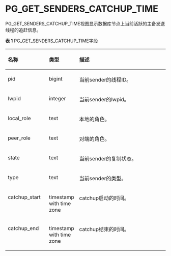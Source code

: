 # PG\_GET\_SENDERS\_CATCHUP\_TIME<a name="ZH-CN_TOPIC_0289900894"></a>

PG\_GET\_SENDERS\_CATCHUP\_TIME视图显示数据库节点上当前活跃的主备发送线程的追赶信息。

**表 1**  PG\_GET\_SENDERS\_CATCHUP\_TIME字段

<a name="zh-cn_topic_0283137372_zh-cn_topic_0237122418_zh-cn_topic_0059778855_tda83a1604dd64f2388f88b90fa94d41d"></a>
<table><thead align="left"><tr id="zh-cn_topic_0283137372_zh-cn_topic_0237122418_zh-cn_topic_0059778855_r0f40bf1eb54b4e54bfdac65c0c0d1402"><th class="cellrowborder" valign="top" width="25.77%" id="mcps1.2.4.1.1"><p id="zh-cn_topic_0283137372_zh-cn_topic_0237122418_zh-cn_topic_0059778855_af58c7092203b40c9b015e4acb1f3715b"><a name="zh-cn_topic_0283137372_zh-cn_topic_0237122418_zh-cn_topic_0059778855_af58c7092203b40c9b015e4acb1f3715b"></a><a name="zh-cn_topic_0283137372_zh-cn_topic_0237122418_zh-cn_topic_0059778855_af58c7092203b40c9b015e4acb1f3715b"></a>名称</p>
</th>
<th class="cellrowborder" valign="top" width="16.73%" id="mcps1.2.4.1.2"><p id="zh-cn_topic_0283137372_zh-cn_topic_0237122418_zh-cn_topic_0059778855_abace03a3e7c9482eadcefc55e2ffc284"><a name="zh-cn_topic_0283137372_zh-cn_topic_0237122418_zh-cn_topic_0059778855_abace03a3e7c9482eadcefc55e2ffc284"></a><a name="zh-cn_topic_0283137372_zh-cn_topic_0237122418_zh-cn_topic_0059778855_abace03a3e7c9482eadcefc55e2ffc284"></a>类型</p>
</th>
<th class="cellrowborder" valign="top" width="57.49999999999999%" id="mcps1.2.4.1.3"><p id="zh-cn_topic_0283137372_zh-cn_topic_0237122418_zh-cn_topic_0059778855_a939cf13b70714c599b547a12e7126fa3"><a name="zh-cn_topic_0283137372_zh-cn_topic_0237122418_zh-cn_topic_0059778855_a939cf13b70714c599b547a12e7126fa3"></a><a name="zh-cn_topic_0283137372_zh-cn_topic_0237122418_zh-cn_topic_0059778855_a939cf13b70714c599b547a12e7126fa3"></a>描述</p>
</th>
</tr>
</thead>
<tbody><tr id="zh-cn_topic_0283137372_zh-cn_topic_0237122418_zh-cn_topic_0059778855_rc9bd38a512044ad4a301161af774fed7"><td class="cellrowborder" valign="top" width="25.77%" headers="mcps1.2.4.1.1 "><p id="zh-cn_topic_0283137372_zh-cn_topic_0237122418_zh-cn_topic_0059778855_a95e4f8005a0546a7b10cc26b284f8562"><a name="zh-cn_topic_0283137372_zh-cn_topic_0237122418_zh-cn_topic_0059778855_a95e4f8005a0546a7b10cc26b284f8562"></a><a name="zh-cn_topic_0283137372_zh-cn_topic_0237122418_zh-cn_topic_0059778855_a95e4f8005a0546a7b10cc26b284f8562"></a>pid</p>
</td>
<td class="cellrowborder" valign="top" width="16.73%" headers="mcps1.2.4.1.2 "><p id="zh-cn_topic_0283137372_zh-cn_topic_0237122418_zh-cn_topic_0059778855_ad3b7626d46af4bb0bdbfd34bc6bccfa1"><a name="zh-cn_topic_0283137372_zh-cn_topic_0237122418_zh-cn_topic_0059778855_ad3b7626d46af4bb0bdbfd34bc6bccfa1"></a><a name="zh-cn_topic_0283137372_zh-cn_topic_0237122418_zh-cn_topic_0059778855_ad3b7626d46af4bb0bdbfd34bc6bccfa1"></a>bigint</p>
</td>
<td class="cellrowborder" valign="top" width="57.49999999999999%" headers="mcps1.2.4.1.3 "><p id="zh-cn_topic_0283137372_zh-cn_topic_0237122418_zh-cn_topic_0059778855_aceeb149185ed4852b1fbc2a67a5a5cee"><a name="zh-cn_topic_0283137372_zh-cn_topic_0237122418_zh-cn_topic_0059778855_aceeb149185ed4852b1fbc2a67a5a5cee"></a><a name="zh-cn_topic_0283137372_zh-cn_topic_0237122418_zh-cn_topic_0059778855_aceeb149185ed4852b1fbc2a67a5a5cee"></a>当前sender的线程ID。</p>
</td>
</tr>
<tr id="zh-cn_topic_0283137372_zh-cn_topic_0237122418_zh-cn_topic_0059778855_rf86f18a0a281423cacdfe6b106ce2f74"><td class="cellrowborder" valign="top" width="25.77%" headers="mcps1.2.4.1.1 "><p id="zh-cn_topic_0283137372_zh-cn_topic_0237122418_zh-cn_topic_0059778855_ad5f3b88677ae4ce9b97c8661aeb4485f"><a name="zh-cn_topic_0283137372_zh-cn_topic_0237122418_zh-cn_topic_0059778855_ad5f3b88677ae4ce9b97c8661aeb4485f"></a><a name="zh-cn_topic_0283137372_zh-cn_topic_0237122418_zh-cn_topic_0059778855_ad5f3b88677ae4ce9b97c8661aeb4485f"></a>lwpid</p>
</td>
<td class="cellrowborder" valign="top" width="16.73%" headers="mcps1.2.4.1.2 "><p id="zh-cn_topic_0283137372_zh-cn_topic_0237122418_zh-cn_topic_0059778855_a701c1b15f14a429dab9a94a868687051"><a name="zh-cn_topic_0283137372_zh-cn_topic_0237122418_zh-cn_topic_0059778855_a701c1b15f14a429dab9a94a868687051"></a><a name="zh-cn_topic_0283137372_zh-cn_topic_0237122418_zh-cn_topic_0059778855_a701c1b15f14a429dab9a94a868687051"></a>integer</p>
</td>
<td class="cellrowborder" valign="top" width="57.49999999999999%" headers="mcps1.2.4.1.3 "><p id="zh-cn_topic_0283137372_zh-cn_topic_0237122418_zh-cn_topic_0059778855_a087b4a26386f403482fa472f23c038c3"><a name="zh-cn_topic_0283137372_zh-cn_topic_0237122418_zh-cn_topic_0059778855_a087b4a26386f403482fa472f23c038c3"></a><a name="zh-cn_topic_0283137372_zh-cn_topic_0237122418_zh-cn_topic_0059778855_a087b4a26386f403482fa472f23c038c3"></a>当前sender的lwpid。</p>
</td>
</tr>
<tr id="zh-cn_topic_0283137372_zh-cn_topic_0237122418_zh-cn_topic_0059778855_r14052f9ffc1e4c1aba841f7b94cbf4a8"><td class="cellrowborder" valign="top" width="25.77%" headers="mcps1.2.4.1.1 "><p id="zh-cn_topic_0283137372_zh-cn_topic_0237122418_zh-cn_topic_0059778855_aca4ac2f32e6c47d285c6711562c69581"><a name="zh-cn_topic_0283137372_zh-cn_topic_0237122418_zh-cn_topic_0059778855_aca4ac2f32e6c47d285c6711562c69581"></a><a name="zh-cn_topic_0283137372_zh-cn_topic_0237122418_zh-cn_topic_0059778855_aca4ac2f32e6c47d285c6711562c69581"></a>local_role</p>
</td>
<td class="cellrowborder" valign="top" width="16.73%" headers="mcps1.2.4.1.2 "><p id="zh-cn_topic_0283137372_zh-cn_topic_0237122418_zh-cn_topic_0059778855_a4870f681e61d4e2b998e1dd99c494630"><a name="zh-cn_topic_0283137372_zh-cn_topic_0237122418_zh-cn_topic_0059778855_a4870f681e61d4e2b998e1dd99c494630"></a><a name="zh-cn_topic_0283137372_zh-cn_topic_0237122418_zh-cn_topic_0059778855_a4870f681e61d4e2b998e1dd99c494630"></a>text</p>
</td>
<td class="cellrowborder" valign="top" width="57.49999999999999%" headers="mcps1.2.4.1.3 "><p id="zh-cn_topic_0283137372_zh-cn_topic_0237122418_zh-cn_topic_0059778855_af6e15e29b93f4015b4c21b68a5f367fd"><a name="zh-cn_topic_0283137372_zh-cn_topic_0237122418_zh-cn_topic_0059778855_af6e15e29b93f4015b4c21b68a5f367fd"></a><a name="zh-cn_topic_0283137372_zh-cn_topic_0237122418_zh-cn_topic_0059778855_af6e15e29b93f4015b4c21b68a5f367fd"></a>本地的角色。</p>
</td>
</tr>
<tr id="zh-cn_topic_0283137372_zh-cn_topic_0237122418_zh-cn_topic_0059778855_r75e897fdac6a4b3fb81b26e3478981a8"><td class="cellrowborder" valign="top" width="25.77%" headers="mcps1.2.4.1.1 "><p id="zh-cn_topic_0283137372_zh-cn_topic_0237122418_zh-cn_topic_0059778855_ad4f1cc017fed4d258790f0a06f163dd9"><a name="zh-cn_topic_0283137372_zh-cn_topic_0237122418_zh-cn_topic_0059778855_ad4f1cc017fed4d258790f0a06f163dd9"></a><a name="zh-cn_topic_0283137372_zh-cn_topic_0237122418_zh-cn_topic_0059778855_ad4f1cc017fed4d258790f0a06f163dd9"></a>peer_role</p>
</td>
<td class="cellrowborder" valign="top" width="16.73%" headers="mcps1.2.4.1.2 "><p id="zh-cn_topic_0283137372_zh-cn_topic_0237122418_zh-cn_topic_0059778855_a99a6dc5a5cc0420285ab147cbdd3e173"><a name="zh-cn_topic_0283137372_zh-cn_topic_0237122418_zh-cn_topic_0059778855_a99a6dc5a5cc0420285ab147cbdd3e173"></a><a name="zh-cn_topic_0283137372_zh-cn_topic_0237122418_zh-cn_topic_0059778855_a99a6dc5a5cc0420285ab147cbdd3e173"></a>text</p>
</td>
<td class="cellrowborder" valign="top" width="57.49999999999999%" headers="mcps1.2.4.1.3 "><p id="zh-cn_topic_0283137372_zh-cn_topic_0237122418_zh-cn_topic_0059778855_a1f25092081234bc4a27dfe36655d68e6"><a name="zh-cn_topic_0283137372_zh-cn_topic_0237122418_zh-cn_topic_0059778855_a1f25092081234bc4a27dfe36655d68e6"></a><a name="zh-cn_topic_0283137372_zh-cn_topic_0237122418_zh-cn_topic_0059778855_a1f25092081234bc4a27dfe36655d68e6"></a>对端的角色。</p>
</td>
</tr>
<tr id="zh-cn_topic_0283137372_zh-cn_topic_0237122418_zh-cn_topic_0059778855_r00389e95d6b64b39b009a6a7c0f6d3b8"><td class="cellrowborder" valign="top" width="25.77%" headers="mcps1.2.4.1.1 "><p id="zh-cn_topic_0283137372_zh-cn_topic_0237122418_zh-cn_topic_0059778855_a1c63405a54f44a86a7990964d96c91fc"><a name="zh-cn_topic_0283137372_zh-cn_topic_0237122418_zh-cn_topic_0059778855_a1c63405a54f44a86a7990964d96c91fc"></a><a name="zh-cn_topic_0283137372_zh-cn_topic_0237122418_zh-cn_topic_0059778855_a1c63405a54f44a86a7990964d96c91fc"></a>state</p>
</td>
<td class="cellrowborder" valign="top" width="16.73%" headers="mcps1.2.4.1.2 "><p id="zh-cn_topic_0283137372_zh-cn_topic_0237122418_zh-cn_topic_0059778855_a63861dc22d1e445ea3c20de573b2c39c"><a name="zh-cn_topic_0283137372_zh-cn_topic_0237122418_zh-cn_topic_0059778855_a63861dc22d1e445ea3c20de573b2c39c"></a><a name="zh-cn_topic_0283137372_zh-cn_topic_0237122418_zh-cn_topic_0059778855_a63861dc22d1e445ea3c20de573b2c39c"></a>text</p>
</td>
<td class="cellrowborder" valign="top" width="57.49999999999999%" headers="mcps1.2.4.1.3 "><p id="zh-cn_topic_0283137372_zh-cn_topic_0237122418_zh-cn_topic_0059778855_a237b8db77e6f41f3a0a1c7eec05f8e7c"><a name="zh-cn_topic_0283137372_zh-cn_topic_0237122418_zh-cn_topic_0059778855_a237b8db77e6f41f3a0a1c7eec05f8e7c"></a><a name="zh-cn_topic_0283137372_zh-cn_topic_0237122418_zh-cn_topic_0059778855_a237b8db77e6f41f3a0a1c7eec05f8e7c"></a>当前sender的复制状态。</p>
</td>
</tr>
<tr id="zh-cn_topic_0283137372_zh-cn_topic_0237122418_zh-cn_topic_0059778855_r82bcf8dcb20e46d9ad69a5a871078082"><td class="cellrowborder" valign="top" width="25.77%" headers="mcps1.2.4.1.1 "><p id="zh-cn_topic_0283137372_zh-cn_topic_0237122418_zh-cn_topic_0059778855_a2fbd60889b2941c5a7df8a9188b5ca55"><a name="zh-cn_topic_0283137372_zh-cn_topic_0237122418_zh-cn_topic_0059778855_a2fbd60889b2941c5a7df8a9188b5ca55"></a><a name="zh-cn_topic_0283137372_zh-cn_topic_0237122418_zh-cn_topic_0059778855_a2fbd60889b2941c5a7df8a9188b5ca55"></a>type</p>
</td>
<td class="cellrowborder" valign="top" width="16.73%" headers="mcps1.2.4.1.2 "><p id="zh-cn_topic_0283137372_zh-cn_topic_0237122418_zh-cn_topic_0059778855_aff8340b074324293b9649b17cfb4cc44"><a name="zh-cn_topic_0283137372_zh-cn_topic_0237122418_zh-cn_topic_0059778855_aff8340b074324293b9649b17cfb4cc44"></a><a name="zh-cn_topic_0283137372_zh-cn_topic_0237122418_zh-cn_topic_0059778855_aff8340b074324293b9649b17cfb4cc44"></a>text</p>
</td>
<td class="cellrowborder" valign="top" width="57.49999999999999%" headers="mcps1.2.4.1.3 "><p id="zh-cn_topic_0283137372_zh-cn_topic_0237122418_zh-cn_topic_0059778855_abd56452fca5d405b96f714e54ca80a41"><a name="zh-cn_topic_0283137372_zh-cn_topic_0237122418_zh-cn_topic_0059778855_abd56452fca5d405b96f714e54ca80a41"></a><a name="zh-cn_topic_0283137372_zh-cn_topic_0237122418_zh-cn_topic_0059778855_abd56452fca5d405b96f714e54ca80a41"></a>当前sender的类型。</p>
</td>
</tr>
<tr id="zh-cn_topic_0283137372_zh-cn_topic_0237122418_zh-cn_topic_0059778855_rceaa9104ae274fe6bc79701e8829d996"><td class="cellrowborder" valign="top" width="25.77%" headers="mcps1.2.4.1.1 "><p id="zh-cn_topic_0283137372_zh-cn_topic_0237122418_zh-cn_topic_0059778855_ae0103b5c32e548faadb258d2f1eec1f6"><a name="zh-cn_topic_0283137372_zh-cn_topic_0237122418_zh-cn_topic_0059778855_ae0103b5c32e548faadb258d2f1eec1f6"></a><a name="zh-cn_topic_0283137372_zh-cn_topic_0237122418_zh-cn_topic_0059778855_ae0103b5c32e548faadb258d2f1eec1f6"></a>catchup_start</p>
</td>
<td class="cellrowborder" valign="top" width="16.73%" headers="mcps1.2.4.1.2 "><p id="zh-cn_topic_0283137372_zh-cn_topic_0237122418_zh-cn_topic_0059778855_a4603dc0bfecc40d08bb0fdb066c46ce9"><a name="zh-cn_topic_0283137372_zh-cn_topic_0237122418_zh-cn_topic_0059778855_a4603dc0bfecc40d08bb0fdb066c46ce9"></a><a name="zh-cn_topic_0283137372_zh-cn_topic_0237122418_zh-cn_topic_0059778855_a4603dc0bfecc40d08bb0fdb066c46ce9"></a>timestamp with time zone</p>
</td>
<td class="cellrowborder" valign="top" width="57.49999999999999%" headers="mcps1.2.4.1.3 "><p id="zh-cn_topic_0283137372_zh-cn_topic_0237122418_zh-cn_topic_0059778855_a095d8cf328ea429f875177630b3e0681"><a name="zh-cn_topic_0283137372_zh-cn_topic_0237122418_zh-cn_topic_0059778855_a095d8cf328ea429f875177630b3e0681"></a><a name="zh-cn_topic_0283137372_zh-cn_topic_0237122418_zh-cn_topic_0059778855_a095d8cf328ea429f875177630b3e0681"></a>catchup启动的时间。</p>
</td>
</tr>
<tr id="zh-cn_topic_0283137372_zh-cn_topic_0237122418_zh-cn_topic_0059778855_rdd769064fc8a47f3a643d54b247990c8"><td class="cellrowborder" valign="top" width="25.77%" headers="mcps1.2.4.1.1 "><p id="zh-cn_topic_0283137372_zh-cn_topic_0237122418_zh-cn_topic_0059778855_a55e7ddcabccd4e09ab33d1467dc6d373"><a name="zh-cn_topic_0283137372_zh-cn_topic_0237122418_zh-cn_topic_0059778855_a55e7ddcabccd4e09ab33d1467dc6d373"></a><a name="zh-cn_topic_0283137372_zh-cn_topic_0237122418_zh-cn_topic_0059778855_a55e7ddcabccd4e09ab33d1467dc6d373"></a>catchup_end</p>
</td>
<td class="cellrowborder" valign="top" width="16.73%" headers="mcps1.2.4.1.2 "><p id="zh-cn_topic_0283137372_zh-cn_topic_0237122418_zh-cn_topic_0059778855_a583bfb13bebd4abeb5ca9ed4d89af1b0"><a name="zh-cn_topic_0283137372_zh-cn_topic_0237122418_zh-cn_topic_0059778855_a583bfb13bebd4abeb5ca9ed4d89af1b0"></a><a name="zh-cn_topic_0283137372_zh-cn_topic_0237122418_zh-cn_topic_0059778855_a583bfb13bebd4abeb5ca9ed4d89af1b0"></a>timestamp with time zone</p>
</td>
<td class="cellrowborder" valign="top" width="57.49999999999999%" headers="mcps1.2.4.1.3 "><p id="zh-cn_topic_0283137372_zh-cn_topic_0237122418_zh-cn_topic_0059778855_abf65d39419e845399f964e5beafe7100"><a name="zh-cn_topic_0283137372_zh-cn_topic_0237122418_zh-cn_topic_0059778855_abf65d39419e845399f964e5beafe7100"></a><a name="zh-cn_topic_0283137372_zh-cn_topic_0237122418_zh-cn_topic_0059778855_abf65d39419e845399f964e5beafe7100"></a>catchup结束的时间。</p>
</td>
</tr>
</tbody>
</table>
